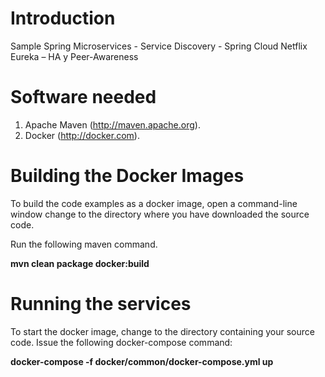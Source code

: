 # Introduction
Sample Spring Microservices - Service Discovery - Spring Cloud Netflix Eureka – HA y Peer-Awareness  

# Software needed
1.	Apache Maven (http://maven.apache.org). 
2.	Docker (http://docker.com). 

# Building the Docker Images
To build the code examples as a docker image, open a command-line window change to the directory where you have downloaded the source code.

Run the following maven command.  

   **mvn clean package docker:build**

# Running the services 

To start the docker image, change to the directory containing  your source code.  Issue the following docker-compose command:

   **docker-compose -f docker/common/docker-compose.yml up**

